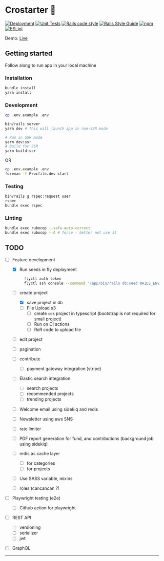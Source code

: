 # Crostarter 🎉

[![Deployment][deploy-image]][deploy-url] [![Unit Tests][rspec-image]][rspec-url] [![Rails code style][rubocop-code-style-image]][rubocop-code-style-url] [![Rails Style Guide][rails-code-style-image]][rails-code-style-url]
[![npm][npm-image]][npm-url] [![ESLint][eslint-image]][eslint-url]

[deploy-image]: https://github.com/lakshmaji/kickstarter/actions/workflows/deployment.yml/badge.svg?branch=main
[deploy-url]: https://github.com/lakshmaji/kickstarter/actions/workflows/deployment.yml
[rspec-image]: https://github.com/lakshmaji/kickstarter/actions/workflows/spec.yml/badge.svg?branch=main
[rspec-url]: https://github.com/lakshmaji/kickstarter/actions/workflows/spec.yml
[rubocop-code-style-image]: https://img.shields.io/badge/code_style-rubocop-brightgreen.svg
[rubocop-code-style-url]: https://github.com/rubocop/rubocop-rails
[rails-code-style-image]: https://img.shields.io/badge/code_style-community-brightgreen.svg
[rails-code-style-url]: https://rails.rubystyle.guide
[npm-image]: https://img.shields.io/npm/v/eslint-config-standard.svg
[npm-url]: https://npmjs.org/package/eslint-config-standard
[eslint-image]: https://badges.aleen42.com/src/eslint.svg
[eslint-url]: https://eslint.org/

Demo: [Live](https://crostarter.fly.dev/)

## Getting started

Follow along to run app in your local machine

### Installation

```bash
bundle install
yarn install
```

### Development

```bash
cp .env.example .env

bin/rails server
yarn dev # This will launch app in non-SSR mode

# Run in SSR mode
yarn dev:ssr
# Build for SSR
yarn build:ssr
```

OR

```bash
cp .env.example .env
foreman -f Procfile.dev start
```

### Testing

```bash
bin/rails g rspec:request user
rspec
bundle exec rspec
```

### Linting

```bash
bundle exec rubocop --safe-auto-correct
bundle exec rubocop --A # force - better not use it
```

## TODO

- [ ] Feature development

  - [x] Run seeds in fly deployment

    ```bash
      flyctl auth token
      flyctl ssh console --command '/app/bin/rails db:seed RAILS_ENV=production DISABLE_DATABASE_ENVIRONMENT_CHECK=1' -t <token>
    ```

  - [ ] create project
    - [x] save project in db
    - [ ] File Upload s3
      - [ ] create `cdk` project in typescript (bootstrap is not required for small project)
      - [ ] Run on CI actions
      - [ ] RoR code to upload file
  - [ ] edit project
  - [ ] pagination
  - [ ] contribute
    - [ ] payment gateway integration (stripe)
  - [ ] Elastic search integration
    - [ ] search projects
    - [ ] recommended projects
    - [ ] trending projects
  - [ ] Welcome email using sidekiq and redis
  - [ ] Newsletter using aws SNS
  - [ ] rate limiter
  - [ ] PDF report generation for fund, and contributions (background job using sidekiq)
  - [ ] redis as cache layer
    - [ ] for categories
    - [ ] for projects
  - [ ] Use SASS variable, mixins
  - [ ] roles (cancancan ?)

- [ ] Playwright testing (e2e)
  - [ ] Github action for playwright
- [ ] REST API
  - [ ] versioning
  - [ ] serializer
  - [ ] jwt
- [ ] GraphQL

---
